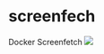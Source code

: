 # screenfech
Docker Screenfetch
![](https://img.shields.io/github/repo-size/anwa/screenfech.svg?style=plastic)
